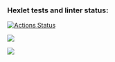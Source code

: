 ### Hexlet tests and linter status:
[![Actions Status](https://github.com/ShyGirl95/frontend-project-46/workflows/hexlet-check/badge.svg)](https://github.com/ShyGirl95/frontend-project-46/actions)

<a href="https://codeclimate.com/github/ShyGirl95/frontend-project-46/maintainability"><img src="https://api.codeclimate.com/v1/badges/c488633602792fbcf628/maintainability" /></a>

<a href="https://codeclimate.com/github/ShyGirl95/frontend-project-46/test_coverage"><img src="https://api.codeclimate.com/v1/badges/c488633602792fbcf628/test_coverage" /></a>